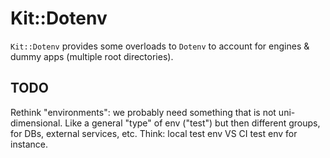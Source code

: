 # Kit::Dotenv

`Kit::Dotenv` provides some overloads to `Dotenv` to account for engines & dummy apps (multiple root directories).

## TODO

Rethink "environments": we probably need something that is not uni-dimensional.
Like a general "type" of env ("test") but then different groups, for DBs, external services, etc. Think: local test env VS CI test env for instance.

